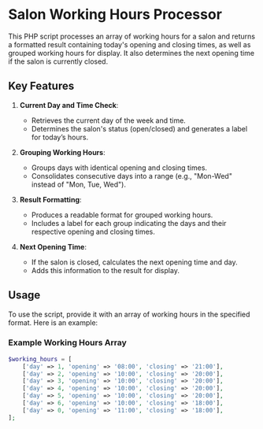 # Salon Working Hours Processor

This PHP script processes an array of working hours for a salon and returns a formatted result containing today's opening and closing times, as well as grouped working hours for display. It also determines the next opening time if the salon is currently closed.

## Key Features

1. **Current Day and Time Check**:
   - Retrieves the current day of the week and time.
   - Determines the salon's status (open/closed) and generates a label for today’s hours.

2. **Grouping Working Hours**:
   - Groups days with identical opening and closing times.
   - Consolidates consecutive days into a range (e.g., "Mon-Wed" instead of "Mon, Tue, Wed").

3. **Result Formatting**:
   - Produces a readable format for grouped working hours.
   - Includes a label for each group indicating the days and their respective opening and closing times.

4. **Next Opening Time**:
   - If the salon is closed, calculates the next opening time and day.
   - Adds this information to the result for display.

## Usage

To use the script, provide it with an array of working hours in the specified format. Here is an example:

### Example Working Hours Array

```php
$working_hours = [
    ['day' => 1, 'opening' => '08:00', 'closing' => '21:00'],
    ['day' => 2, 'opening' => '10:00', 'closing' => '20:00'],
    ['day' => 3, 'opening' => '10:00', 'closing' => '20:00'],
    ['day' => 4, 'opening' => '10:00', 'closing' => '20:00'],
    ['day' => 5, 'opening' => '10:00', 'closing' => '20:00'],
    ['day' => 6, 'opening' => '10:00', 'closing' => '18:00'],
    ['day' => 0, 'opening' => '11:00', 'closing' => '18:00'],
];
